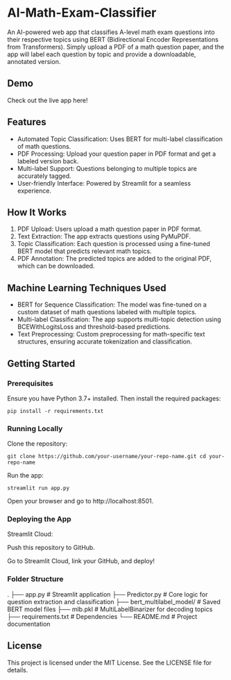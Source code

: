 # AI-Math-Exam-Classifier

An AI-powered web app that classifies A-level math exam questions into their respective topics using BERT (Bidirectional Encoder Representations from Transformers). Simply upload a PDF of a math question paper, and the app will label each question by topic and provide a downloadable, annotated version.

## Demo

Check out the live app here! 

## Features

- Automated Topic Classification: Uses BERT for multi-label classification of math questions.
- PDF Processing: Upload your question paper in PDF format and get a labeled version back.
- Multi-label Support: Questions belonging to multiple topics are accurately tagged.
- User-friendly Interface: Powered by Streamlit for a seamless experience.

## How It Works

1. PDF Upload: Users upload a math question paper in PDF format.
2. Text Extraction: The app extracts questions using PyMuPDF.
3. Topic Classification: Each question is processed using a fine-tuned BERT model that predicts relevant math topics.
4. PDF Annotation: The predicted topics are added to the original PDF, which can be downloaded.

## Machine Learning Techniques Used

- BERT for Sequence Classification: The model was fine-tuned on a custom dataset of math questions labeled with multiple topics.
- Multi-label Classification: The app supports multi-topic detection using BCEWithLogitsLoss and threshold-based predictions.
- Text Preprocessing: Custom preprocessing for math-specific text structures, ensuring accurate tokenization and classification.

## Getting Started

### Prerequisites

Ensure you have Python 3.7+ installed. Then install the required packages:

```pip install -r requirements.txt```

### Running Locally

Clone the repository:

```git clone https://github.com/your-username/your-repo-name.git cd your-repo-name```

Run the app:

```streamlit run app.py```

Open your browser and go to http://localhost:8501.

### Deploying the App

Streamlit Cloud:

Push this repository to GitHub.

Go to Streamlit Cloud, link your GitHub, and deploy!

### Folder Structure

.
├── app.py                  # Streamlit application
├── Predictor.py            # Core logic for question extraction and classification
├── bert_multilabel_model/  # Saved BERT model files
├── mlb.pkl                 # MultiLabelBinarizer for decoding topics
├── requirements.txt        # Dependencies
└── README.md               # Project documentation

## License

This project is licensed under the MIT License. See the LICENSE file for details.
